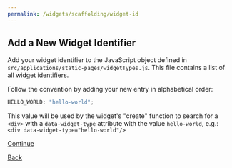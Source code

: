 ```yaml
---
permalink: /widgets/scaffolding/widget-id
---
```


## Add a New Widget Identifier

Add your widget identifier to the JavaScript object defined in `src/applications/static-pages/widgetTypes.js`. This file contains a list of all widget identifiers.

Follow the convention by adding your new entry in alphabetical order:

```javascript
HELLO_WORLD: "hello-world";
```

This value will be used by the widget's "create" function to search for a `<div>` with a `data-widget-type` attribute with the value `hello-world`, e.g.: `<div data-widget-type="hello-world"/>`

[Continue](./4_WIDGET_DIR.md)

[Back](./2_FEATURE_BRANCH.md)
